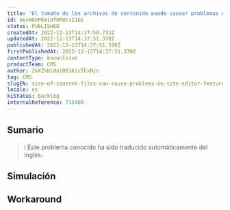 ```yaml
---
title: 'El tamaño de los archivos de contenido puede causar problemas en las funciones del Editor de Sitios'
id: UevN0hPbmi9f9RQtsI1bi
status: PUBLISHED
createdAt: 2022-12-13T14:37:50.733Z
updatedAt: 2022-12-13T14:37:51.370Z
publishedAt: 2022-12-13T14:37:51.370Z
firstPublishedAt: 2022-12-13T14:37:51.370Z
contentType: knownIssue
productTeam: CMS
author: 2mXZkbi0oi061KicTExNjo
tag: CMS
slugEN: size-of-content-files-can-cause-problems-in-site-editor-features
locale: es
kiStatus: Backlog
internalReference: 715480
---
```


## Sumario

>ℹ️ Este problema conocido ha sido traducido automáticamente del inglés.



## Simulación



## Workaround



